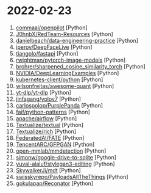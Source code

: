 # 2022-02-23

1. [commaai/openpilot](https://github.com/commaai/openpilot "openpilot is an open source driver assistance system. openpilot performs the functions of Automated Lane Centering and Adaptive Cruise Control for over 150 supported car makes and models.") [Python]
2. [J0hnbX/RedTeam-Resources](https://github.com/J0hnbX/RedTeam-Resources "") [Python]
3. [danielbeach/data-engineering-practice](https://github.com/danielbeach/data-engineering-practice "Data Engineering Practice Problems") [Python]
4. [iperov/DeepFaceLive](https://github.com/iperov/DeepFaceLive "Real-time face swap for PC streaming or video calls") [Python]
5. [tiangolo/fastapi](https://github.com/tiangolo/fastapi "FastAPI framework, high performance, easy to learn, fast to code, ready for production") [Python]
6. [rwightman/pytorch-image-models](https://github.com/rwightman/pytorch-image-models "PyTorch image models, scripts, pretrained weights -- ResNet, ResNeXT, EfficientNet, EfficientNetV2, NFNet, Vision Transformer, MixNet, MobileNet-V3/V2, RegNet, DPN, CSPNet, and more") [Python]
7. [brohrer/sharpened_cosine_similarity_torch](https://github.com/brohrer/sharpened_cosine_similarity_torch "A Sharpened Cosine Similarity layer for PyTorch") [Python]
8. [NVIDIA/DeepLearningExamples](https://github.com/NVIDIA/DeepLearningExamples "Deep Learning Examples") [Python]
9. [kubernetes-client/python](https://github.com/kubernetes-client/python "Official Python client library for kubernetes") [Python]
10. [wilsonfreitas/awesome-quant](https://github.com/wilsonfreitas/awesome-quant "A curated list of insanely awesome libraries, packages and resources for Quants (Quantitative Finance)") [Python]
11. [yt-dlp/yt-dlp](https://github.com/yt-dlp/yt-dlp "A youtube-dl fork with additional features and fixes") [Python]
12. [jinfagang/yolov7](https://github.com/jinfagang/yolov7 "🔥🔥🔥🔥 YOLO with Transformers and Instance Segmentation, with TensorRT acceleration! 🔥🔥🔥") [Python]
13. [carlospolop/PurplePanda](https://github.com/carlospolop/PurplePanda "Identify privilege escalation paths within and across different clouds") [Python]
14. [faif/python-patterns](https://github.com/faif/python-patterns "A collection of design patterns/idioms in Python") [Python]
15. [apache/airflow](https://github.com/apache/airflow "Apache Airflow - A platform to programmatically author, schedule, and monitor workflows") [Python]
16. [Textualize/textual](https://github.com/Textualize/textual "Textual is a TUI (Text User Interface) framework for Python inspired by modern web development.") [Python]
17. [Textualize/rich](https://github.com/Textualize/rich "Rich is a Python library for rich text and beautiful formatting in the terminal.") [Python]
18. [FederatedAI/FATE](https://github.com/FederatedAI/FATE "An Industrial Grade Federated Learning Framework") [Python]
19. [TencentARC/GFPGAN](https://github.com/TencentARC/GFPGAN "GFPGAN aims at developing Practical Algorithms for Real-world Face Restoration.") [Python]
20. [open-mmlab/mmdetection](https://github.com/open-mmlab/mmdetection "OpenMMLab Detection Toolbox and Benchmark") [Python]
21. [simonw/google-drive-to-sqlite](https://github.com/simonw/google-drive-to-sqlite "Create a SQLite database containing metadata from Google Drive") [Python]
22. [yuval-alaluf/stylegan3-editing](https://github.com/yuval-alaluf/stylegan3-editing "Official Implementation of Third Time's the Charm? Image and Video Editing with StyleGAN3 https://arxiv.org/abs/2201.13433") [Python]
23. [SkywalkerJi/mdt](https://github.com/SkywalkerJi/mdt "Yu-Gi-Oh! Master Duel Translation Script") [Python]
24. [swisskyrepo/PayloadsAllTheThings](https://github.com/swisskyrepo/PayloadsAllTheThings "A list of useful payloads and bypass for Web Application Security and Pentest/CTF") [Python]
25. [gokulapap/Reconator](https://github.com/gokulapap/Reconator "Automated Recon for Pentesting & Bug Bounty") [Python]
